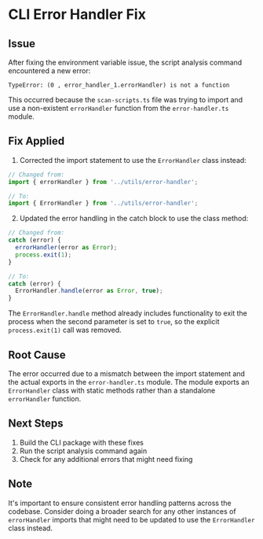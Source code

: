 # CLI Error Handler Fix

## Issue
After fixing the environment variable issue, the script analysis command encountered a new error:

```
TypeError: (0 , error_handler_1.errorHandler) is not a function
```

This occurred because the `scan-scripts.ts` file was trying to import and use a non-existent `errorHandler` function from the `error-handler.ts` module.

## Fix Applied
1. Corrected the import statement to use the `ErrorHandler` class instead:

```typescript
// Changed from:
import { errorHandler } from '../utils/error-handler';

// To:
import { ErrorHandler } from '../utils/error-handler';
```

2. Updated the error handling in the catch block to use the class method:

```typescript
// Changed from:
catch (error) {
  errorHandler(error as Error);
  process.exit(1);
}

// To:
catch (error) {
  ErrorHandler.handle(error as Error, true);
}
```

The `ErrorHandler.handle` method already includes functionality to exit the process when the second parameter is set to `true`, so the explicit `process.exit(1)` call was removed.

## Root Cause
The error occurred due to a mismatch between the import statement and the actual exports in the `error-handler.ts` module. The module exports an `ErrorHandler` class with static methods rather than a standalone `errorHandler` function.

## Next Steps
1. Build the CLI package with these fixes
2. Run the script analysis command again
3. Check for any additional errors that might need fixing

## Note
It's important to ensure consistent error handling patterns across the codebase. Consider doing a broader search for any other instances of `errorHandler` imports that might need to be updated to use the `ErrorHandler` class instead.